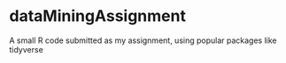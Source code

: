 # dataMiningAssignment
A small R code submitted as my assignment, using popular packages like tidyverse
